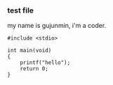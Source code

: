 ### test file

my name is gujunmin, i'm a coder.

    #include <stdio>
    
    int main(void)
    {
        printf("hello");
        return 0;
    }
